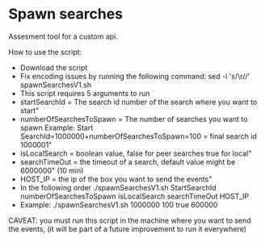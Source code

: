 # Spawn searches

Assesment tool for a custom api.

How to use the script:

- Download the script
- Fix encoding issues by running the following command:  sed -i 's/\r//' spawnSearchesV1.sh
- This script requires 5 arguments to run
- startSearchId = The search id number of the search where you want to start"
- numberOfSearchesToSpawn = The number of searches you want to spawn Example: Start SearchId=1000000+numberOfSearchesToSpawn=100 = final search id 1000001"
- isLocalSearch = boolean value, false for peer searches true for local"
- searchTimeOut = the timeout of a search, default value might be 6000000" (10 min)
- HOST_IP = the ip of the box you want to send the events"
- In the following order ./spawnSearchesV1.sh StartSearchId numberOfSearchesToSpawn isLocalSearch searchTimeOut HOST_IP
- Example: ./spawnSearchesV1.sh 1000000 100 true 600000 <targetHost>

CAVEAT: you must run this script in the machine where you want to send the events, (it will be part of a future improvement to run it everywhere)
